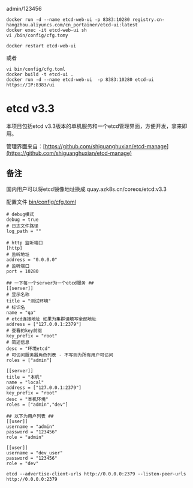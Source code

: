
admin/123456

```
docker run -d --name etcd-web-ui -p 8383:10280 registry.cn-hangzhou.aliyuncs.com/cn_portainer/etcd-ui:latest
docker exec -it etcd-web-ui sh
vi /bin/config/cfg.tomy

docker restart etcd-web-ui
```
或者
```
vi bin/config/cfg.toml
docker build -t etcd-ui .
docker run -d --name etcd-web-ui  -p 8383:10280 etcd-ui
https://IP:8383/ui
```





# etcd v3.3

本项目包括etcd v3.3版本的单机服务和一个etcd管理界面，方便开发，拿来即用。

管理界面来自：[https://github.com/shiguanghuxian/etcd-manage](https://github.com/shiguanghuxian/etcd-manage)

## 备注

国内用户可以将etcd镜像地址换成 quay.azk8s.cn/coreos/etcd:v3.3 

配置文件 [bin/config/cfg.toml](bin/config/cfg.toml)

```
# debug模式
debug = true
# 日志文件路径
log_path = ""

# http 监听端口
[http]
# 监听地址
address = "0.0.0.0"
# 监听端口
port = 10280

## 一下每一个server为一个etcd服务 ##
[[server]]
# 显示名称
title = "测试环境"
# 标识名
name = "qa"
# etcd连接地址 如果为集群请填写全部地址
address = ["127.0.0.1:2379"]
# 查看的key前缀
key_prefix = "root"
# 简述信息
desc = "环境etcd"
# 可访问服务器角色列表 - 不写则为所有用户可访问
roles = ["admin"]

[[server]]
title = "本机"
name = "local"
address = ["127.0.0.1:2379"]
key_prefix = "root"
desc = "本机环境"
roles = ["admin","dev"]

## 以下为用户列表 ##
[[user]]
username = "admin"
password = "123456"
role = "admin"

[[user]]
username = "dev_user"
password = "123456"
role = "dev"

```

```
etcd --advertise-client-urls http://0.0.0.0:2379 --listen-peer-urls http://0.0.0.0:2379
```
